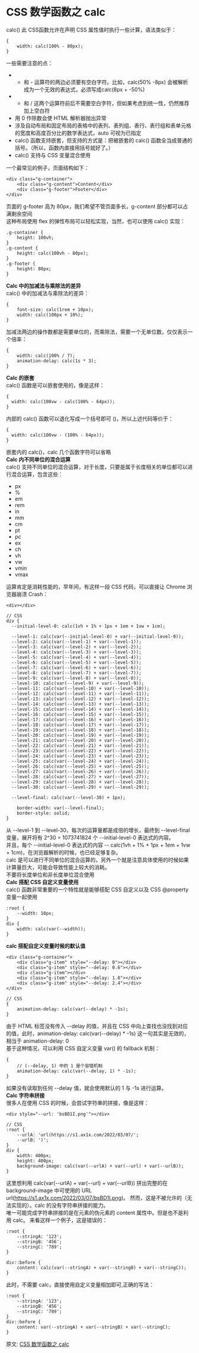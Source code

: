 # CSS 数学函数之 calc
calc() 此 CSS函数允许在声明 CSS 属性值时执行一些计算，语法类似于：
```
{
    width: calc(100% - 80px);
}
``` 
一些需要注意的点：  
- + 和 - 运算符的两边必须要有空白字符。比如，calc(50% -8px) 会被解析成为一个无效的表达式，必须写成calc(8px + -50%)
- * 和 / 这两个运算符前后不需要空白字符，但如果考虑到统一性，仍然推荐加上空白符
- 用 0 作除数会使 HTML 解析器抛出异常
- 涉及自动布局和固定布局的表格中的表列、表列组、表行、表行组和表单元格的宽度和高度百分比的数学表达式，auto 可视为已指定
- calc() 函数支持嵌套，但支持的方式是：把被嵌套的 calc() 函数全当成普通的括号。（所以，函数内直接用括号就好了。）
- calc() 支持与 CSS 变量混合使用

一个最常见的例子，页面结构如下：  
```
<div class="g-container">
    <div class="g-content">Content</div>
    <div class="g-footer">Footer</div>
</div>
```
页面的 g-footer 高为 80px，我们希望不管页面多长，g-content 部分都可以占满剩余空间  
这种布局使用 flex 的弹性布局可以轻松实现，当然，也可以使用 calc() 实现：
```
.g-container {
    height: 100vh;
}
.g-content {
    height: calc(100vh - 80px);
}
.g-footer {
    height: 80px;
}
```
**Calc 中的加减法与乘除法的差异**  
calc() 中的加减法与乘除法的差异：
```
{
    font-size: calc(1rem + 10px);
    width: calc(100px + 10%);
}
```
加减法两边的操作数都是需要单位的，而乘除法，需要一个无单位数，仅仅表示一个倍率：  
```
{
    width: calc(100% / 7);
    animation-delay: calc(1s * 3);
}
```
**Calc 的嵌套**  
calc() 函数是可以嵌套使用的，像是这样：
```
{
  width: calc(100vw - calc(100% - 64px));
}
```
内部的 calc() 函数可以退化写成一个括号即可 ()，所以上述代码等价于：  
```
{
  width: calc(100vw - (100% - 64px));
}
```
嵌套内的 calc()，calc 几个函数字符可以省略  
**Calc 内不同单位的混合运算**  
calc() 支持不同单位的混合运算，对于长度，只要是属于长度相关的单位都可以进行混合运算，包含这些：  
- px
- %
- em
- rem
- in
- mm
- cm
- pt
- pc
- ex
- ch
- vh
- vw
- vmin
- vmax

运算肯定是消耗性能的，早年间，有这样一段 CSS 代码，可以直接让 Chrome 浏览器崩溃 Crash：  
```
<div></div>

// CSS
div {
  --initial-level-0: calc(1vh + 1% + 1px + 1em + 1vw + 1cm);

  --level-1: calc(var(--initial-level-0) + var(--initial-level-0));
  --level-2: calc(var(--level-1) + var(--level-1));
  --level-3: calc(var(--level-2) + var(--level-2));
  --level-4: calc(var(--level-3) + var(--level-3));
  --level-5: calc(var(--level-4) + var(--level-4));
  --level-6: calc(var(--level-5) + var(--level-5));
  --level-7: calc(var(--level-6) + var(--level-6));
  --level-8: calc(var(--level-7) + var(--level-7));
  --level-9: calc(var(--level-8) + var(--level-8));
  --level-10: calc(var(--level-9) + var(--level-9));
  --level-11: calc(var(--level-10) + var(--level-10));
  --level-12: calc(var(--level-11) + var(--level-11));
  --level-13: calc(var(--level-12) + var(--level-12));
  --level-14: calc(var(--level-13) + var(--level-13));
  --level-15: calc(var(--level-14) + var(--level-14));
  --level-16: calc(var(--level-15) + var(--level-15));
  --level-17: calc(var(--level-16) + var(--level-16));
  --level-18: calc(var(--level-17) + var(--level-17));
  --level-19: calc(var(--level-18) + var(--level-18));
  --level-20: calc(var(--level-19) + var(--level-19));
  --level-21: calc(var(--level-20) + var(--level-20));
  --level-22: calc(var(--level-21) + var(--level-21));
  --level-23: calc(var(--level-22) + var(--level-22));
  --level-24: calc(var(--level-23) + var(--level-23));
  --level-25: calc(var(--level-24) + var(--level-24));
  --level-26: calc(var(--level-25) + var(--level-25));
  --level-27: calc(var(--level-26) + var(--level-26));
  --level-28: calc(var(--level-27) + var(--level-27));
  --level-29: calc(var(--level-28) + var(--level-28));
  --level-30: calc(var(--level-29) + var(--level-29));

  --level-final: calc(var(--level-30) + 1px);

    border-width: var(--level-final);                                 
    border-style: solid;
}
```
从 --level-1 到 --level-30，每次的运算量都是成倍的增长，最终到 --level-final 变量，展开将有 2^30 = 1073741824 个 --initial-level-0 表达式的内容。  
并且，每个 --initial-level-0 表达式的内容 -- calc(1vh + 1% + 1px + 1em + 1vw + 1cm)，在浏览器解析的时候，也已经足够复杂。  
calc 是可以进行不同单位的混合运算的，另外一个就是注意具体使用的时候如果计算量巨大，可能会导致性能上较大的消耗。  
不要将长度单位和非长度单位混合使用  
**Calc 搭配 CSS 自定义变量使用**  
calc() 函数非常重要的一个特性就是能够搭配 CSS 自定义以及 CSS @property 变量一起使用  
```
:root {
    --width: 10px;
}
div {
    width: calc(var(--width));
}
```
**calc 搭配自定义变量时候的默认值**  
```
<div class="g-container">
    <div class="g-item" style="--delay: 0"></div>
    <div class="g-item" style="--delay: 0.6"></div>
    <div class="g-item"></div>
    <div class="g-item" style="--delay: 1.8"></div>
    <div class="g-item" style="--delay: 2.4"></div>
</div>

// CSS
{
    animation-delay: calc(var(--delay) * -1s);
}
```
由于 HTML 标签没有传入 --delay 的值，并且在 CSS 中向上查找也没找到对应的值，此时，animation-delay: calc(var(--delay) * -1s) 这一句其实是无效的，相当于 animation-delay: 0  
基于这种情况，可以利用 CSS 自定义变量 var() 的 fallback 机制：  
```
{
    // (--delay, 1) 中的 1 是个容错机制
    animation-delay: calc(var(--delay, 1) * -1s);
}
```
如果没有读取到任何 --delay 值，就会使用默认的 1 与 -1s 进行运算。  
**Calc 字符串拼接**  
很多人在使用 CSS 的时候，会尝试字符串的拼接，像是这样：
```
<div style="--url: 'bsBD1I.png'"></div>

// CSS
:root {
    --urlA: 'url(https://s1.ax1x.com/2022/03/07/';
    --urlB: ')';
}
div {
    width: 400px;
    height: 400px;
    background-image: calc(var(--urlA) + var(--url) + var(--urlB));
}
```
这里想利用 calc(var(--urlA) + var(--url) + var(--urlB)) 拼出完整的在 background-image 中可使用的 URL url(https://s1.ax1x.com/2022/03/07/bsBD1I.png)。
然而，这是不被允许的（无法实现的）。calc 的没有字符串拼接的能力。  
唯一可能完成字符串拼接的是在元素的伪元素的  content 属性中。但是也不是利用 calc。
来看这样一个例子，这是错误的：  
```
:root {
    --stringA: '123';
    --stringB: '456';
    --stringC: '789';
}

div::before {
    content: calc(var(--stringA) + var(--stringB) + var(--stringC));
}
```
此时，不需要 calc，直接使用自定义变量相加即可,正确的写法：
```
:root {
    --stringA: '123';
    --stringB: '456';
    --stringC: '789';
}
div::before {
    content: var(--stringA) + var(--stringB) + var(--stringC);
}
```

原文: 
[CSS 数学函数之 calc](https://mp.weixin.qq.com/s/BB_Sk03m8e17aQZrVfv7HA)